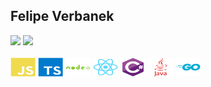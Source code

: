 ## **Felipe Verbanek**

<div>
  <img height="180em" src="https://github-readme-stats.vercel.app/api?username=FelipeVerbanek&show_icons=true&theme=dark#gh-dark-mode-only">
  <img height="180em" src="https://github-readme-stats.vercel.app/api/top-langs/?username=FelipeVerbanek&layout=compact&theme=dark#gh-dark-mode-onlyt">
</div>

<div style="display: inline_block"><br>
  <img align="center" alt="Js" height="30" width="40" src="https://raw.githubusercontent.com/devicons/devicon/master/icons/javascript/javascript-plain.svg">
  <img align="center" alt="Ts" height="30" width="40" src="https://raw.githubusercontent.com/devicons/devicon/master/icons/typescript/typescript-plain.svg">
  <img align="center" alt="Node" height="30" width="40" src="https://github.com/devicons/devicon/blob/master/icons/nodejs/nodejs-plain-wordmark.svg">
  <img align="center" alt="React" height="30" width="40" src="https://raw.githubusercontent.com/devicons/devicon/master/icons/react/react-original.svg">
  <img align="center" alt="Csharp" height="30" width="40" src="https://raw.githubusercontent.com/devicons/devicon/master/icons/csharp/csharp-original.svg">
  <img align="center" alt="Csharp" height="30" width="40" src="https://raw.githubusercontent.com/devicons/devicon/1119b9f84c0290e0f0b38982099a2bd027a48bf1/icons/java/java-plain-wordmark.svg">
  <img align="center" alt="Go" height="30" width="40" src="https://raw.githubusercontent.com/devicons/devicon/1119b9f84c0290e0f0b38982099a2bd027a48bf1/icons/go/go-original-wordmark.svg">
  
</div>

